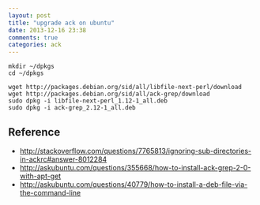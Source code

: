 ```yaml
---
layout: post
title: "upgrade ack on ubuntu"
date: 2013-12-16 23:38
comments: true
categories: ack
---
```


```
mkdir ~/dpkgs
cd ~/dpkgs

wget http://packages.debian.org/sid/all/libfile-next-perl/download
wget http://packages.debian.org/sid/all/ack-grep/download
sudo dpkg -i libfile-next-perl_1.12-1_all.deb
sudo dpkg -i ack-grep_2.12-1_all.deb
```

## Reference

- http://stackoverflow.com/questions/7765813/ignoring-sub-directories-in-ackrc#answer-8012284
- http://askubuntu.com/questions/355668/how-to-install-ack-grep-2-0-with-apt-get
- http://askubuntu.com/questions/40779/how-to-install-a-deb-file-via-the-command-line
